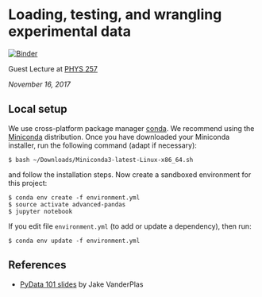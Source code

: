 # Loading, testing, and wrangling experimental data

[![Binder](https://mybinder.org/badge.svg)](https://mybinder.org/v2/gh/mkcor/exp-testing/master)

Guest Lecture at [PHYS 257](https://www.mcgill.ca/study/2017-2018/courses/phys-257)

*November 16, 2017*

## Local setup

We use cross-platform package manager [conda](https://conda.io/).
We recommend using the [Miniconda](https://conda.io/miniconda.html)
distribution. Once you have downloaded your Miniconda installer, run
the following command (adapt if necessary):

    $ bash ~/Downloads/Miniconda3-latest-Linux-x86_64.sh

and follow the installation steps. Now create a sandboxed environment
for this project:

    $ conda env create -f environment.yml
    $ source activate advanced-pandas
    $ jupyter notebook

If you edit file `environment.yml` (to add or update a dependency), then
run:

    $ conda env update -f environment.yml

## References

* [PyData 101 slides](https://speakerdeck.com/jakevdp/pydata-101)
by Jake VanderPlas
